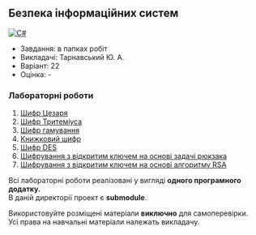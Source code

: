 ## Безпека інформаційних систем

[![C#](https://img.shields.io/badge/c%23-purple?style=for-the-badge&logo=csharp&logoColor=white)](#)

- Завдання: в папках робіт
- Викладачі: Тарнавський Ю. А.
- Варіант: 22 
- Оцінка: -

### Лабораторні роботи
 1. [Шифр Цезаря](https://github.com/xairaven/KPI-Labs/tree/main/4thSemester/Information%20Security/Lab1)<br>
 2. [Шифр Тритеміуса](https://github.com/xairaven/KPI-Labs/tree/main/4thSemester/Information%20Security/Lab2)<br>
 3. [Шифр гамування](https://github.com/xairaven/KPI-Labs/tree/main/4thSemester/Information%20Security/Lab3)<br>
 4. [Книжковий шифр](https://github.com/xairaven/KPI-Labs/tree/main/4thSemester/Information%20Security/Lab4)<br>
 5. [Шифр DES](https://github.com/xairaven/KPI-Labs/tree/main/4thSemester/Information%20Security/Lab5)<br>
 6. [Шифрування з відкритим ключем на основі задачі рюкзака](https://github.com/xairaven/KPI-Labs/tree/main/4thSemester/Information%20Security/Lab6)<br>
 7. [Шифрування з відкритим ключем на основі алгоритму RSA](https://github.com/xairaven/KPI-Labs/tree/main/4thSemester/Information%20Security/Lab7)<br>

Всі лабораторні роботи реалізовані у вигляді **одного програмного додатку.**<br>
В даній директорії проект є **submodule**.<br>

Використовуйте розміщені матеріали **виключно** для самоперевірки.<br>
Усі права на навчальні матеріали належать викладачу.